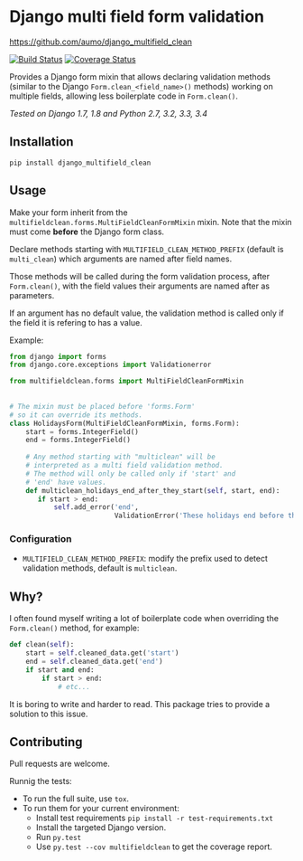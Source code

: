 # Django multi field form validation

<https://github.com/aumo/django_multifield_clean>

[![Build Status](https://travis-ci.org/aumo/django_multifield_clean.svg?branch=master)](https://travis-ci.org/aumo/django_multifield_clean)
[![Coverage Status](https://coveralls.io/repos/aumo/django_multifield_clean/badge.svg?branch=master)](https://coveralls.io/r/aumo/django_multifield_clean?branch=master)


Provides a Django form mixin that allows declaring validation methods 
(similar to the Django `Form.clean_<field_name>()` methods) working on multiple 
fields, allowing less boilerplate code in `Form.clean()`.


*Tested on Django 1.7, 1.8 and Python 2.7, 3.2, 3.3, 3.4*


## Installation

`pip install django_multifield_clean`

## Usage

Make your form inherit from the `multifieldclean.forms.MultiFieldCleanFormMixin` mixin. Note that the mixin must come **before** the Django form class.


Declare methods starting with `MULTIFIELD_CLEAN_METHOD_PREFIX` (default is `multi_clean`) which arguments are named after field names.

Those methods will be called during the form validation process, after `Form.clean()`, with the field values their arguments are named after as parameters.

If an argument has no default value, the validation method is called only if the field it is refering to has a value.

Example:

```python
from django import forms
from django.core.exceptions import Validationerror

from multifieldclean.forms import MultiFieldCleanFormMixin
    
    
# The mixin must be placed before 'forms.Form'
# so it can override its methods.
class HolidaysForm(MultiFieldCleanFormMixin, forms.Form):
    start = forms.IntegerField()
    end = forms.IntegerField()
        
    # Any method starting with "multiclean" will be
    # interpreted as a multi field validation method.
    # The method will only be called only if 'start' and
    # 'end' have values.
    def multiclean_holidays_end_after_they_start(self, start, end):
       if start > end:
           self.add_error('end', 
                          ValidationError('These holidays end before they even start!'))
```
 

 
            
            
### Configuration

* `MULTIFIELD_CLEAN_METHOD_PREFIX`: modify the prefix used to detect validation methods, default is `multiclean`.

## Why?

I often found myself writing a lot of boilerplate code when overriding the `Form.clean()` method, for example:

```python
def clean(self):
    start = self.cleaned_data.get('start')
    end = self.cleaned_data.get('end')
    if start and end:
        if start > end:
            # etc...
```

It is boring to write and harder to read. This package tries to provide a solution to this issue.


## Contributing

Pull requests are welcome.

Runnig the tests:

* To run the full suite, use `tox`.
* To run them for your current environment:
  * Install test requirements `pip install -r test-requirements.txt`
  * Install the targeted Django version.
  * Run `py.test`
  * Use `py.test --cov multifieldclean` to get the coverage report.
